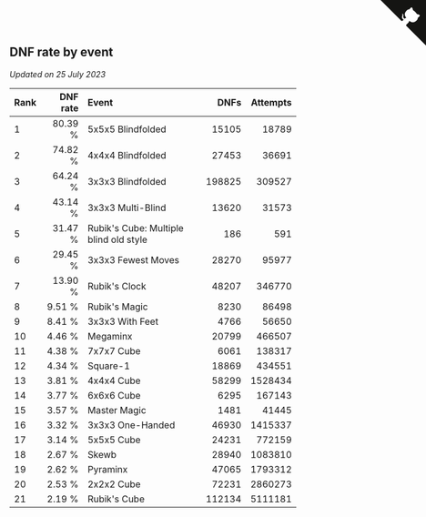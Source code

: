 ## DNF rate by event

*Updated on 25 July 2023*

| Rank | DNF rate | Event | DNFs | Attempts |
| :--- | ---: | :--- | ---: | ---: |
| 1 | 80.39 % | 5x5x5 Blindfolded | 15105 | 18789 |
| 2 | 74.82 % | 4x4x4 Blindfolded | 27453 | 36691 |
| 3 | 64.24 % | 3x3x3 Blindfolded | 198825 | 309527 |
| 4 | 43.14 % | 3x3x3 Multi-Blind | 13620 | 31573 |
| 5 | 31.47 % | Rubik's Cube: Multiple blind old style | 186 | 591 |
| 6 | 29.45 % | 3x3x3 Fewest Moves | 28270 | 95977 |
| 7 | 13.90 % | Rubik's Clock | 48207 | 346770 |
| 8 | 9.51 % | Rubik's Magic | 8230 | 86498 |
| 9 | 8.41 % | 3x3x3 With Feet | 4766 | 56650 |
| 10 | 4.46 % | Megaminx | 20799 | 466507 |
| 11 | 4.38 % | 7x7x7 Cube | 6061 | 138317 |
| 12 | 4.34 % | Square-1 | 18869 | 434551 |
| 13 | 3.81 % | 4x4x4 Cube | 58299 | 1528434 |
| 14 | 3.77 % | 6x6x6 Cube | 6295 | 167143 |
| 15 | 3.57 % | Master Magic | 1481 | 41445 |
| 16 | 3.32 % | 3x3x3 One-Handed | 46930 | 1415337 |
| 17 | 3.14 % | 5x5x5 Cube | 24231 | 772159 |
| 18 | 2.67 % | Skewb | 28940 | 1083810 |
| 19 | 2.62 % | Pyraminx | 47065 | 1793312 |
| 20 | 2.53 % | 2x2x2 Cube | 72231 | 2860273 |
| 21 | 2.19 % | Rubik's Cube | 112134 | 5111181 |


<a href="https://github.com/JustinTimeCuber/wca_statistics" class="github-corner" aria-label="View source on Github"><svg width="80" height="80" viewBox="0 0 250 250" style="fill:#151513; color:#fff; position: absolute; top: 0; border: 0; right: 0;" aria-hidden="true"><path d="M0,0 L115,115 L130,115 L142,142 L250,250 L250,0 Z"></path><path d="M128.3,109.0 C113.8,99.7 119.0,89.6 119.0,89.6 C122.0,82.7 120.5,78.6 120.5,78.6 C119.2,72.0 123.4,76.3 123.4,76.3 C127.3,80.9 125.5,87.3 125.5,87.3 C122.9,97.6 130.6,101.9 134.4,103.2" fill="currentColor" style="transform-origin: 130px 106px;" class="octo-arm"></path><path d="M115.0,115.0 C114.9,115.1 118.7,116.5 119.8,115.4 L133.7,101.6 C136.9,99.2 139.9,98.4 142.2,98.6 C133.8,88.0 127.5,74.4 143.8,58.0 C148.5,53.4 154.0,51.2 159.7,51.0 C160.3,49.4 163.2,43.6 171.4,40.1 C171.4,40.1 176.1,42.5 178.8,56.2 C183.1,58.6 187.2,61.8 190.9,65.4 C194.5,69.0 197.7,73.2 200.1,77.6 C213.8,80.2 216.3,84.9 216.3,84.9 C212.7,93.1 206.9,96.0 205.4,96.6 C205.1,102.4 203.0,107.8 198.3,112.5 C181.9,128.9 168.3,122.5 157.7,114.1 C157.9,116.9 156.7,120.9 152.7,124.9 L141.0,136.5 C139.8,137.7 141.6,141.9 141.8,141.8 Z" fill="currentColor" class="octo-body"></path></svg></a><style>.github-corner:hover .octo-arm{animation:octocat-wave 560ms ease-in-out}@keyframes octocat-wave{0%,100%{transform:rotate(0)}20%,60%{transform:rotate(-25deg)}40%,80%{transform:rotate(10deg)}}@media (max-width:500px){.github-corner:hover .octo-arm{animation:none}.github-corner .octo-arm{animation:octocat-wave 560ms ease-in-out}}</style>
